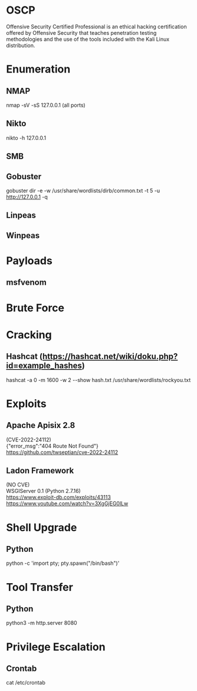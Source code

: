 # OSCP
Offensive Security Certified Professional is an ethical hacking certification offered by Offensive Security that teaches penetration testing methodologies and the use of the tools included with the Kali Linux distribution.
# Enumeration
## NMAP
nmap -sV -sS 127.0.0.1 (all ports)
## Nikto
nikto -h 127.0.0.1
## SMB
## Gobuster
gobuster dir -e -w /usr/share/wordlists/dirb/common.txt -t 5 -u http://127.0.0.1 -q
## Linpeas
## Winpeas
# Payloads
## msfvenom
# Brute Force
# Cracking
## Hashcat (https://hashcat.net/wiki/doku.php?id=example_hashes)
hashcat -a 0 -m 1600 -w 2 --show hash.txt /usr/share/wordlists/rockyou.txt  
# Exploits
## Apache Apisix 2.8
(CVE-2022-24112)  
{"error_msg":"404 Route Not Found"}  
https://github.com/twseptian/cve-2022-24112
## Ladon Framework
(NO CVE)  
WSGIServer 0.1 (Python 2.7.16)  
https://www.exploit-db.com/exploits/43113  
https://www.youtube.com/watch?v=3XgGjEG0lLw  
# Shell Upgrade
## Python
python -c 'import pty; pty.spawn("/bin/bash")'
# Tool Transfer
## Python
python3 -m http.server 8080
# Privilege Escalation
## Crontab
cat /etc/crontab

